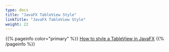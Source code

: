 ```yaml
---
type: docs
title: "JavaFX TableView Style"
linkTitle: "JavaFX TableView Style"
weight: 22
---
```


{{% pageinfo color="primary" %}}
[How to style a TableView in JavaFX](https://edencoding.com/style-tableview-javafx/)
{{% /pageinfo %}}

